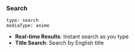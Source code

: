 ### Search

```zoro
type: search
mediaType: anime
```

- **Real-time Results**: Instant search as you type
- **Title Search**: Search by English title

